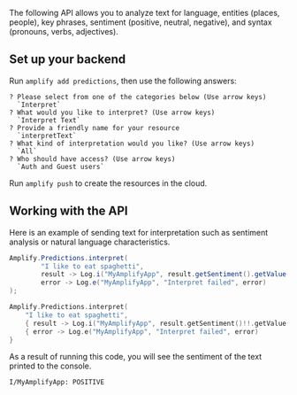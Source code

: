 The following API allows you to analyze text for language, entities (places, people), key phrases, sentiment (positive, neutral, negative), and syntax (pronouns, verbs, adjectives).

## Set up your backend

Run `amplify add predictions`, then use the following answers:

```console
? Please select from one of the categories below (Use arrow keys)
  `Interpret`
? What would you like to interpret? (Use arrow keys)
  `Interpret Text`
? Provide a friendly name for your resource
  `interpretText`
? What kind of interpretation would you like? (Use arrow keys)
  `All`
? Who should have access? (Use arrow keys)
  `Auth and Guest users`
```

Run `amplify push` to create the resources in the cloud.

## Working with the API

Here is an example of sending text for interpretation such as sentiment analysis or natural language characteristics.

<amplify-block-switcher>
<amplify-block name="Java">

```java
Amplify.Predictions.interpret(
        "I like to eat spaghetti",
        result -> Log.i("MyAmplifyApp", result.getSentiment().getValue().toString()),
        error -> Log.e("MyAmplifyApp", "Interpret failed", error)
);
```

</amplify-block>
<amplify-block name="Kotlin">

```kotlin
Amplify.Predictions.interpret(
    "I like to eat spaghetti",
    { result -> Log.i("MyAmplifyApp", result.getSentiment()!!.getValue().toString()) },
    { error -> Log.e("MyAmplifyApp", "Interpret failed", error)
}
```

</amplify-block>
</amplify-block-switcher>

As a result of running this code, you will see the sentiment of the text printed to the console.

```console
I/MyAmplifyApp: POSITIVE
```
